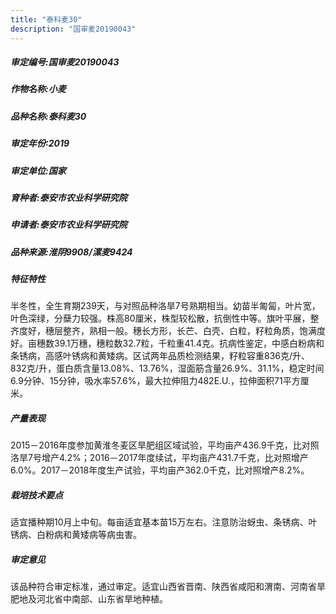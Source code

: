 ```yaml
---
title: "泰科麦30"
description: "国审麦20190043"
---
```

##### 审定编号:国审麦20190043

##### 作物名称:小麦

##### 品种名称:泰科麦30

##### 审定年份:2019

##### 审定单位:国家

##### 育种者:泰安市农业科学研究院

##### 申请者:泰安市农业科学研究院

##### 品种来源:淮阴9908/漯麦9424

##### 特征特性
半冬性，全生育期239天，与对照品种洛旱7号熟期相当。幼苗半匍匐，叶片宽，叶色深绿，分蘖力较强。株高80厘米，株型较松散，抗倒性中等。旗叶平展，整齐度好，穗层整齐，熟相一般。穗长方形，长芒、白壳、白粒，籽粒角质，饱满度好。亩穗数39.1万穗，穗粒数32.7粒，千粒重41.4克。抗病性鉴定，中感白粉病和条锈病，高感叶锈病和黄矮病。区试两年品质检测结果，籽粒容重836克/升、832克/升，蛋白质含量13.08%、13.76%，湿面筋含量26.9%、31.1%，稳定时间6.9分钟、15分钟，吸水率57.6%，最大拉伸阻力482E.U.，拉伸面积71平方厘米。

##### 产量表现
2015－2016年度参加黄淮冬麦区旱肥组区域试验，平均亩产436.9千克，比对照洛旱7号增产4.2%；2016－2017年度续试，平均亩产431.7千克，比对照增产6.0%。2017－2018年度生产试验，平均亩产362.0千克，比对照增产8.2%。

##### 栽培技术要点
适宜播种期10月上中旬。每亩适宜基本苗15万左右。注意防治蚜虫、条锈病、叶锈病、白粉病和黄矮病等病虫害。

##### 审定意见
该品种符合审定标准，通过审定。适宜山西省晋南、陕西省咸阳和渭南、河南省旱肥地及河北省中南部、山东省旱地种植。
